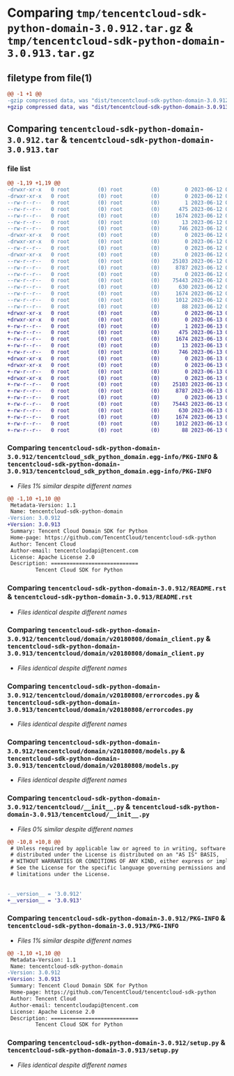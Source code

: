 # Comparing `tmp/tencentcloud-sdk-python-domain-3.0.912.tar.gz` & `tmp/tencentcloud-sdk-python-domain-3.0.913.tar.gz`

## filetype from file(1)

```diff
@@ -1 +1 @@
-gzip compressed data, was "dist/tencentcloud-sdk-python-domain-3.0.912.tar", last modified: Mon Jun 12 03:02:18 2023, max compression
+gzip compressed data, was "dist/tencentcloud-sdk-python-domain-3.0.913.tar", last modified: Tue Jun 13 02:10:04 2023, max compression
```

## Comparing `tencentcloud-sdk-python-domain-3.0.912.tar` & `tencentcloud-sdk-python-domain-3.0.913.tar`

### file list

```diff
@@ -1,19 +1,19 @@
-drwxr-xr-x   0 root         (0) root         (0)        0 2023-06-12 03:02:18.000000 tencentcloud-sdk-python-domain-3.0.912/
-drwxr-xr-x   0 root         (0) root         (0)        0 2023-06-12 03:02:18.000000 tencentcloud-sdk-python-domain-3.0.912/tencentcloud_sdk_python_domain.egg-info/
--rw-r--r--   0 root         (0) root         (0)        1 2023-06-12 03:02:18.000000 tencentcloud-sdk-python-domain-3.0.912/tencentcloud_sdk_python_domain.egg-info/dependency_links.txt
--rw-r--r--   0 root         (0) root         (0)      475 2023-06-12 03:02:18.000000 tencentcloud-sdk-python-domain-3.0.912/tencentcloud_sdk_python_domain.egg-info/SOURCES.txt
--rw-r--r--   0 root         (0) root         (0)     1674 2023-06-12 03:02:18.000000 tencentcloud-sdk-python-domain-3.0.912/tencentcloud_sdk_python_domain.egg-info/PKG-INFO
--rw-r--r--   0 root         (0) root         (0)       13 2023-06-12 03:02:18.000000 tencentcloud-sdk-python-domain-3.0.912/tencentcloud_sdk_python_domain.egg-info/top_level.txt
--rw-r--r--   0 root         (0) root         (0)      746 2023-06-12 03:02:18.000000 tencentcloud-sdk-python-domain-3.0.912/README.rst
-drwxr-xr-x   0 root         (0) root         (0)        0 2023-06-12 03:02:18.000000 tencentcloud-sdk-python-domain-3.0.912/tencentcloud/
-drwxr-xr-x   0 root         (0) root         (0)        0 2023-06-12 03:02:18.000000 tencentcloud-sdk-python-domain-3.0.912/tencentcloud/domain/
--rw-r--r--   0 root         (0) root         (0)        0 2023-06-12 03:02:18.000000 tencentcloud-sdk-python-domain-3.0.912/tencentcloud/domain/__init__.py
-drwxr-xr-x   0 root         (0) root         (0)        0 2023-06-12 03:02:18.000000 tencentcloud-sdk-python-domain-3.0.912/tencentcloud/domain/v20180808/
--rw-r--r--   0 root         (0) root         (0)    25103 2023-06-12 03:02:18.000000 tencentcloud-sdk-python-domain-3.0.912/tencentcloud/domain/v20180808/domain_client.py
--rw-r--r--   0 root         (0) root         (0)     8787 2023-06-12 03:02:18.000000 tencentcloud-sdk-python-domain-3.0.912/tencentcloud/domain/v20180808/errorcodes.py
--rw-r--r--   0 root         (0) root         (0)        0 2023-06-12 03:02:18.000000 tencentcloud-sdk-python-domain-3.0.912/tencentcloud/domain/v20180808/__init__.py
--rw-r--r--   0 root         (0) root         (0)    75443 2023-06-12 03:02:18.000000 tencentcloud-sdk-python-domain-3.0.912/tencentcloud/domain/v20180808/models.py
--rw-r--r--   0 root         (0) root         (0)      630 2023-06-12 03:02:18.000000 tencentcloud-sdk-python-domain-3.0.912/tencentcloud/__init__.py
--rw-r--r--   0 root         (0) root         (0)     1674 2023-06-12 03:02:18.000000 tencentcloud-sdk-python-domain-3.0.912/PKG-INFO
--rw-r--r--   0 root         (0) root         (0)     1012 2023-06-12 03:02:18.000000 tencentcloud-sdk-python-domain-3.0.912/setup.py
--rw-r--r--   0 root         (0) root         (0)       88 2023-06-12 03:02:18.000000 tencentcloud-sdk-python-domain-3.0.912/setup.cfg
+drwxr-xr-x   0 root         (0) root         (0)        0 2023-06-13 02:10:04.000000 tencentcloud-sdk-python-domain-3.0.913/
+drwxr-xr-x   0 root         (0) root         (0)        0 2023-06-13 02:10:04.000000 tencentcloud-sdk-python-domain-3.0.913/tencentcloud_sdk_python_domain.egg-info/
+-rw-r--r--   0 root         (0) root         (0)        1 2023-06-13 02:10:04.000000 tencentcloud-sdk-python-domain-3.0.913/tencentcloud_sdk_python_domain.egg-info/dependency_links.txt
+-rw-r--r--   0 root         (0) root         (0)      475 2023-06-13 02:10:04.000000 tencentcloud-sdk-python-domain-3.0.913/tencentcloud_sdk_python_domain.egg-info/SOURCES.txt
+-rw-r--r--   0 root         (0) root         (0)     1674 2023-06-13 02:10:04.000000 tencentcloud-sdk-python-domain-3.0.913/tencentcloud_sdk_python_domain.egg-info/PKG-INFO
+-rw-r--r--   0 root         (0) root         (0)       13 2023-06-13 02:10:04.000000 tencentcloud-sdk-python-domain-3.0.913/tencentcloud_sdk_python_domain.egg-info/top_level.txt
+-rw-r--r--   0 root         (0) root         (0)      746 2023-06-13 02:10:04.000000 tencentcloud-sdk-python-domain-3.0.913/README.rst
+drwxr-xr-x   0 root         (0) root         (0)        0 2023-06-13 02:10:04.000000 tencentcloud-sdk-python-domain-3.0.913/tencentcloud/
+drwxr-xr-x   0 root         (0) root         (0)        0 2023-06-13 02:10:04.000000 tencentcloud-sdk-python-domain-3.0.913/tencentcloud/domain/
+-rw-r--r--   0 root         (0) root         (0)        0 2023-06-13 02:10:04.000000 tencentcloud-sdk-python-domain-3.0.913/tencentcloud/domain/__init__.py
+drwxr-xr-x   0 root         (0) root         (0)        0 2023-06-13 02:10:04.000000 tencentcloud-sdk-python-domain-3.0.913/tencentcloud/domain/v20180808/
+-rw-r--r--   0 root         (0) root         (0)    25103 2023-06-13 02:10:04.000000 tencentcloud-sdk-python-domain-3.0.913/tencentcloud/domain/v20180808/domain_client.py
+-rw-r--r--   0 root         (0) root         (0)     8787 2023-06-13 02:10:04.000000 tencentcloud-sdk-python-domain-3.0.913/tencentcloud/domain/v20180808/errorcodes.py
+-rw-r--r--   0 root         (0) root         (0)        0 2023-06-13 02:10:04.000000 tencentcloud-sdk-python-domain-3.0.913/tencentcloud/domain/v20180808/__init__.py
+-rw-r--r--   0 root         (0) root         (0)    75443 2023-06-13 02:10:04.000000 tencentcloud-sdk-python-domain-3.0.913/tencentcloud/domain/v20180808/models.py
+-rw-r--r--   0 root         (0) root         (0)      630 2023-06-13 02:10:04.000000 tencentcloud-sdk-python-domain-3.0.913/tencentcloud/__init__.py
+-rw-r--r--   0 root         (0) root         (0)     1674 2023-06-13 02:10:04.000000 tencentcloud-sdk-python-domain-3.0.913/PKG-INFO
+-rw-r--r--   0 root         (0) root         (0)     1012 2023-06-13 02:10:04.000000 tencentcloud-sdk-python-domain-3.0.913/setup.py
+-rw-r--r--   0 root         (0) root         (0)       88 2023-06-13 02:10:04.000000 tencentcloud-sdk-python-domain-3.0.913/setup.cfg
```

### Comparing `tencentcloud-sdk-python-domain-3.0.912/tencentcloud_sdk_python_domain.egg-info/PKG-INFO` & `tencentcloud-sdk-python-domain-3.0.913/tencentcloud_sdk_python_domain.egg-info/PKG-INFO`

 * *Files 1% similar despite different names*

```diff
@@ -1,10 +1,10 @@
 Metadata-Version: 1.1
 Name: tencentcloud-sdk-python-domain
-Version: 3.0.912
+Version: 3.0.913
 Summary: Tencent Cloud Domain SDK for Python
 Home-page: https://github.com/TencentCloud/tencentcloud-sdk-python
 Author: Tencent Cloud
 Author-email: tencentcloudapi@tencent.com
 License: Apache License 2.0
 Description: ============================
         Tencent Cloud SDK for Python
```

### Comparing `tencentcloud-sdk-python-domain-3.0.912/README.rst` & `tencentcloud-sdk-python-domain-3.0.913/README.rst`

 * *Files identical despite different names*

### Comparing `tencentcloud-sdk-python-domain-3.0.912/tencentcloud/domain/v20180808/domain_client.py` & `tencentcloud-sdk-python-domain-3.0.913/tencentcloud/domain/v20180808/domain_client.py`

 * *Files identical despite different names*

### Comparing `tencentcloud-sdk-python-domain-3.0.912/tencentcloud/domain/v20180808/errorcodes.py` & `tencentcloud-sdk-python-domain-3.0.913/tencentcloud/domain/v20180808/errorcodes.py`

 * *Files identical despite different names*

### Comparing `tencentcloud-sdk-python-domain-3.0.912/tencentcloud/domain/v20180808/models.py` & `tencentcloud-sdk-python-domain-3.0.913/tencentcloud/domain/v20180808/models.py`

 * *Files identical despite different names*

### Comparing `tencentcloud-sdk-python-domain-3.0.912/tencentcloud/__init__.py` & `tencentcloud-sdk-python-domain-3.0.913/tencentcloud/__init__.py`

 * *Files 0% similar despite different names*

```diff
@@ -10,8 +10,8 @@
 # Unless required by applicable law or agreed to in writing, software
 # distributed under the License is distributed on an "AS IS" BASIS,
 # WITHOUT WARRANTIES OR CONDITIONS OF ANY KIND, either express or implied.
 # See the License for the specific language governing permissions and
 # limitations under the License.
 
 
-__version__ = '3.0.912'
+__version__ = '3.0.913'
```

### Comparing `tencentcloud-sdk-python-domain-3.0.912/PKG-INFO` & `tencentcloud-sdk-python-domain-3.0.913/PKG-INFO`

 * *Files 1% similar despite different names*

```diff
@@ -1,10 +1,10 @@
 Metadata-Version: 1.1
 Name: tencentcloud-sdk-python-domain
-Version: 3.0.912
+Version: 3.0.913
 Summary: Tencent Cloud Domain SDK for Python
 Home-page: https://github.com/TencentCloud/tencentcloud-sdk-python
 Author: Tencent Cloud
 Author-email: tencentcloudapi@tencent.com
 License: Apache License 2.0
 Description: ============================
         Tencent Cloud SDK for Python
```

### Comparing `tencentcloud-sdk-python-domain-3.0.912/setup.py` & `tencentcloud-sdk-python-domain-3.0.913/setup.py`

 * *Files identical despite different names*

